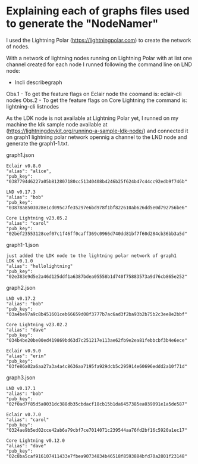 # Explaining each of graphs files used to generate the "NodeNamer"

I used the Lightning Polar (https://lightningpolar.com) to create the network of nodes.

With a network of lightning nodes running on Lightning Polar with at list one channel created for each node I runned following the command line on LND node:
- lncli describegraph

Obs.1 - To get the feature flags on Eclair node the coomand is: eclair-cli nodes
Obs.2 - To get the feature flags on Core Lightning the command is:  lightning-cli listnodes

As the LDK node is not available at Lightning Polar yet, I runned on my machine the ldk sample node available at (https://lightningdevkit.org/running-a-sample-ldk-node/) and connected it on graph1 lightning polar network opennig a channel to the LND node and generate the graph1-1.txt. 

graph1.json

    Eclair v0.8.0
    "alias": "alice",
    "pub_key": "0387794d6227a05b812807180cc51340408b4246b25f624b47c44cc92edb9f746b"

    LND v0.17.3
    "alias": "bob"
    "pub_key": "03878a8503028e1cd095c7fe35297e6bd978f1bf822610ab626dd5e0d792756be6"

    Core Lightning v23.05.2
    "alias": "carol"
    "pub_key": "02bef23553128cef07c1f46ff0caff369c0966d740dd81bf7f60d284cb36bb3a5d"

graph1-1.json

    just added the LDK node to the lightning polar network of graph1
    LDK v0.1.0
    "alias": "hellolightning"
    "pub_key": "02e383e9d5e2a46d125ddf1a6387bdea05558b1d740f75883573a9d76cb865e252"

graph2.json

    LND v0.17.2
    "alias": "bob"
    "pub_key": "03a4be97a9c8b451601ceb66659d08f3777b7ac6ad3f2ba93b2b75b2c3ee8e2bbf"

    Core Lightning v23.02.2
    "alias": "dave"
    "pub_key": "034b4be20be00ed419869bd63d7c251217e113ae62fb9e2ea81febbcbf3b4e6ece"

    Eclair v0.9.0
    "alias": "erin"
    "pub_key": "03fe86a02a6aa27a3a4a4c8636aa7195fa929dcb5c295914e60696eddd2a10f71d"

graph3.json

    LND v0.17.1
    "alias": "bob"
    "pub_key": "02f0ad7f85d5a0031dc388db35cbdacf18cb15b1da6457385ea039091e1a5de587"

    Eclair v0.7.0
    "alias": "carol"
    "pub_key": "0324ae9b5ed02cce42ab6a79cbf7ce7014071c239544aa76fd2bf16c5920a1ec17"
            
    Core Lightning v0.12.0
    "alias": "dave"
    "pub_key": "02c8ba5caf916107411433e7fbea90734834b46518f8593884bfd70a2801f23148"






    

            